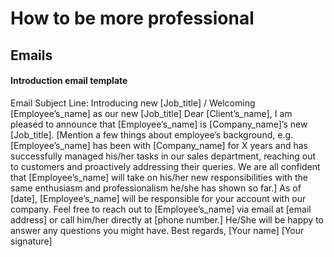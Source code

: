 # How to be more professional

## Emails

#### Introduction email template

Email Subject Line: Introducing new [Job_title] / Welcoming [Employee’s_name] as our new [Job_title]
Dear [Client’s_name],
I am pleased to announce that [Employee’s_name] is [Company_name]’s new [Job_title].
[Mention a few things about employee’s background, e.g. [Employee’s_name] has been with [Company_name] for X years and has successfully managed his/her tasks in our sales department, reaching out to customers and proactively addressing their queries. We are all confident that [Employee’s_name] will take on his/her new responsibilities with the same enthusiasm and professionalism he/she has shown so far.]
As of [date], [Employee’s_name] will be responsible for your account with our company. Feel free to reach out to [Employee’s_name] via email at [email address] or call him/her directly at [phone number.] He/She will be happy to answer any questions you might have.
Best regards,
[Your name] [Your signature]
